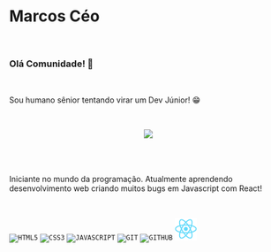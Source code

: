 # Marcos Céo

</br>

### Olá Comunidade! 👋
</br>

Sou humano sênior tentando virar um Dev Júnior! 😁

</br>

<p align="center">
  <img src="https://c.tenor.com/o5ewu4vTJ58AAAAM/old-man-computer.gif" width="350">
</p>

</br>
</br>

Iniciante no mundo da programação. Atualmente aprendendo desenvolvimento web criando muitos bugs em Javascript com React!

</br>


<code><img width="40px" src="https://cdn.jsdelivr.net/gh/devicons/devicon/icons/html5/html5-original-wordmark.svg" title = "HTML5"/></code>
<code><img width="40px" src="https://cdn.jsdelivr.net/gh/devicons/devicon/icons/css3/css3-original-wordmark.svg" title = "CSS3"/></code>
<code><img width="40px" src="https://cdn.jsdelivr.net/gh/devicons/devicon/icons/javascript/javascript-original.svg" title = "JAVASCRIPT"/></code>
<code><img width="40px" src="https://cdn.jsdelivr.net/gh/devicons/devicon/icons/git/git-original.svg" title = "GIT"/></code>
<code><img width="40px" src="https://cdn.jsdelivr.net/gh/devicons/devicon/icons/github/github-original.svg" title = "GITHUB"/></code>
<code><img width="40px" src="https://raw.githubusercontent.com/devicons/devicon/master/icons/react/react-original.svg" title = "REACT"/></code>

